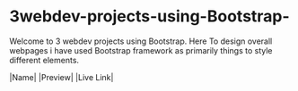 # 3webdev-projects-using-Bootstrap-

Welcome to 3 webdev projects using Bootstrap.
Here To design overall webpages i have used Bootstrap framework as primarily things to style different elements.

|Name| |Preview| |Live Link| 

